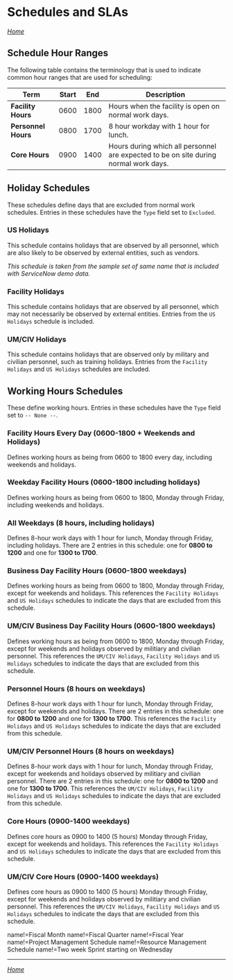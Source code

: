
# Schedules and SLAs

*[Home](./README.md)*

## Schedule Hour Ranges

The following table contains the terminology that is used to indicate common hour ranges that are used for scheduling:

| Term                | Start | End  | Description                                                                          |
|---------------------|-------|------|--------------------------------------------------------------------------------------|
| **Facility Hours**  | 0600  | 1800 | Hours when the facility is open on normal work days.                                 |
| **Personnel Hours** | 0800  | 1700 | 8 hour workday with 1 hour for lunch.                                                |
| **Core Hours**      | 0900  | 1400 | Hours during which all personnel are expected to be on site during normal work days. |

## Holiday Schedules

These schedules define days that are excluded from normal work schedules.
Entries in these schedules have the `Type` field set to `Excluded`.

### US Holidays

This schedule contains holidays that are observed by all personnel, which are also likely to be observed by external entities, such as vendors.

*This schedule is taken from the sample set of same name that is included with ServiceNow demo data.*

### Facility Holidays

This schedule contains holidays that are observed by all personnel, which may not necessarily be observed by external entities.
Entries from the `US Holidays` schedule is included.

### UM/CIV Holidays

This schedule contains holidays that are observed only by military and civilian personnel, such as training holidays.
Entries from the `Facility Holidays` and `US Holidays` schedules are included.

## Working Hours Schedules

These define working hours.
Entries in these schedules have the `Type` field set to `-- None --`.

### Facility Hours Every Day (0600-1800 + Weekends and Holidays)

Defines working hours as being from 0600 to 1800 every day, including weekends and holidays.

### Weekday Facility Hours (0600-1800 including holidays)

Defines working hours as being from 0600 to 1800, Monday through Friday, including weekends and holidays.

### All Weekdays (8 hours, including holidays)

Defines 8-hour work days with 1 hour for lunch, Monday through Friday, including holidays.
There are 2 entries in this schedule: one for **0800 to 1200** and one for **1300 to 1700**.

### Business Day Facility Hours (0600-1800 weekdays)

Defines working hours as being from 0600 to 1800, Monday through Friday, except for weekends and holidays.
This references the `Facility Holidays` and `US Holidays` schedules to indicate the days that are excluded from this schedule.

### UM/CIV Business Day Facility Hours (0600-1800 weekdays)

Defines working hours as being from 0600 to 1800, Monday through Friday, except for weekends and holidays observed by militiary and civilian personnel.
This references the `UM/CIV Holidays`, `Facility Holidays` and `US Holidays` schedules to indicate the days that are excluded from this schedule.

### Personnel Hours (8 hours on weekdays)

Defines 8-hour work days with 1 hour for lunch, Monday through Friday, except for weekends and holidays.
There are 2 entries in this schedule: one for **0800 to 1200** and one for **1300 to 1700**.
This references the `Facility Holidays` and `US Holidays` schedules to indicate the days that are excluded from this schedule.

### UM/CIV Personnel Hours (8 hours on weekdays)

Defines 8-hour work days with 1 hour for lunch, Monday through Friday, except for weekends and holidays observed by militiary and civilian personnel.
There are 2 entries in this schedule: one for **0800 to 1200** and one for **1300 to 1700**.
This references the `UM/CIV Holidays`, `Facility Holidays` and `US Holidays` schedules to indicate the days that are excluded from this schedule.

### Core Hours (0900-1400 weekdays)

Defines core hours as 0900 to 1400 (5 hours) Monday through Friday, except for weekends and holidays.
This references the `Facility Holidays` and `US Holidays` schedules to indicate the days that are excluded from this schedule.

### UM/CIV Core Hours (0900-1400 weekdays)

Defines core hours as 0900 to 1400 (5 hours) Monday through Friday, except for weekends and holidays observed by militiary and civilian personnel.
This references the `UM/CIV Holidays`, `Facility Holidays` and `US Holidays` schedules to indicate the days that are excluded from this schedule.

name!=Fiscal Month
name!=Fiscal Quarter
name!=Fiscal Year
name!=Project Management Schedule
name!=Resource Management Schedule
name!=Two week Sprint starting on Wednesday

_____

*[Home](./README.md)*
